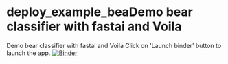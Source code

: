 # deploy_example_beaDemo bear classifier with fastai and Voila
Demo bear classifier with fastai and Voila
Click on 'Launch binder' button to launch the app. 
[![Binder](https://mybinder.org/badge_logo.svg)](https://mybinder.org/v2/gh/CarlosVargasF/deploy_example_bears/master?urlpath=%2Fvoila%2Frender%2Fdeploy_example.ipynb)


